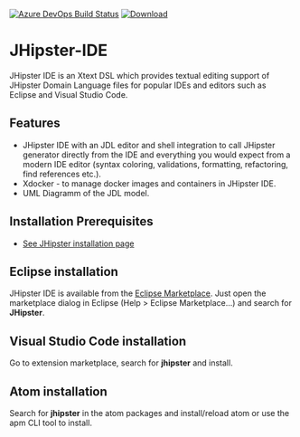 [![Azure DevOps Build Status][azure-devops-image]][azure-devops-url-main] [![Download][download-image]][download-url]

JHipster-IDE
============

JHipster IDE is an Xtext DSL which provides textual editing support of JHipster Domain Language files for popular IDEs and editors such as Eclipse and Visual Studio Code. 

## Features

- JHipster IDE with an JDL editor and shell integration to call JHipster generator directly from the IDE and everything you would expect from a modern IDE editor (syntax coloring, validations, formatting, refactoring, find references etc.).
- Xdocker - to manage docker images and containers in JHipster IDE.
- UML Diagramm of the JDL model.

## Installation Prerequisites
- [See JHipster installation page ](http://www.jhipster.tech/installation/)

## Eclipse installation

JHipster IDE is available from the [Eclipse Marketplace](https://marketplace.eclipse.org/content/jhipster-ide). Just open the marketplace dialog in Eclipse (Help > Eclipse Marketplace...) and search for <b>JHipster</b>.

## Visual Studio Code installation

Go to extension marketplace, search for <b>jhipster</b> and install.

## Atom installation

Search for <b>jhipster</b> in the atom packages and install/reload atom or use the apm CLI tool to install.

[azure-devops-image]: https://dev.azure.com/jhipster-ide/jhipster-ide/_apis/build/status/jhipster.jhipster-ide?branchName=master
[azure-devops-url-main]: https://dev.azure.com/jhipster-ide/jhipster-ide/_build

[download-image]: https://api.bintray.com/packages/jhipster/jhipster-ide/1.9/images/download.svg
[download-url]: https://bintray.com/jhipster/jhipster-ide/2.1/_latestVersion
